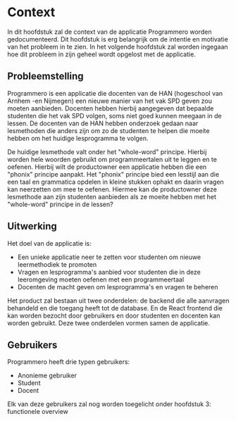 # Context
In dit hoofdstuk zal de context van de applicatie Programmero worden gedocumenteerd. Dit hoofdstuk is erg belangrijk om de intentie en motivatie van het probleem in te zien. In het volgende hoofdstuk zal worden ingegaan hoe dit probleem in zijn geheel wordt opgelost met de applicatie.

## Probleemstelling
Programmero is een applicatie die docenten van de HAN (hogeschool van Arnhem -en Nijmegen) een nieuwe manier van het vak SPD geven zou moeten aanbieden. Docenten hebben hierbij aangegeven dat bepaalde studenten die het vak SPD volgen, soms niet goed kunnen meegaan in de lessen. De docenten van de HAN hebben onderzoek gedaan naar lesmethoden die anders zijn om zo de studenten te helpen die moeite hebben om het huidige lesprogramma te volgen. 

De huidige lesmethode valt onder het "whole-word" principe. Hierbij worden hele woorden gebruikt om programmeertalen uit te leggen en te oefenen.  Hierbij wilt de productowner een applicatie hebben die een "phonix" principe aanpakt. Het "phonix" principe bied een lesstijl aan die een taal en grammatica opdelen in kleine stukken ophakt en daarin vragen kan neerzetten om mee te oefenen. Hiermee kan de productowner deze lesmethode aan zijn studenten aanbieden als ze moeite hebben met het "whole-word" principe in de lessen?

## Uitwerking
Het doel van de applicatie is:
- Een unieke applicatie neer te zetten voor studenten om nieuwe leermethodiek te promoten
- Vragen en lesprogramma's aanbied voor studenten die in deze leeromgeving moeten oefenen met een programmeertaal
- Docenten de macht geven om lesprogramma's en vragen te beheren

Het product zal bestaan uit twee onderdelen: de backend die alle aanvragen behandeld en die toegang heeft tot de database. En de React frontend die kan worden bezocht door gebruikers en door studenten en docenten kan worden gebruikt. Deze twee onderdelen vormen samen de applicatie.

## Gebruikers
Programmero heeft drie typen gebruikers:
- Anonieme gebruiker
- Student
- Docent

Elk van deze gebruikers zal nog worden toegelicht onder hoofdstuk 3: functionele overview